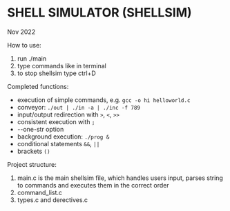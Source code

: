 # SHELL SIMULATOR (SHELLSIM)
Nov 2022

How to use: 
1. run ./main
2. type commands like in terminal
3. to stop shellsim type ctrl+D

Completed functions:
 * execution of simple commands, e.g. `gcc -o hi helloworld.c`
 * conveyor: `./out | ./in -a | ./inc -f 789`
 * input/output redirection with `>`, `<`, `>>`
 * consistent execution with `;`
 * --one-str option
 * background execution: `./prog &`
 * conditional statements `&&`, `||`
 * brackets `()`
 

Project structure:
1. main.c is the main shellsim file, which handles users input, parses string to commands and executes them in the correct order
2. command_list.c
3. types.c and derectives.c

